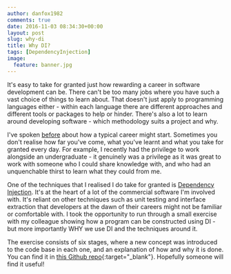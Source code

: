 ```yaml
---
author: danfox1982
comments: true
date: 2016-11-03 08:34:30+00:00
layout: post
slug: why-di
title: Why DI?
tags: [DependencyInjection]
image:
  feature: banner.jpg
---
```


It's easy to take for granted just how rewarding a career in software development can be.  There can't be too many jobs where you have such a vast choice of things to learn about.  That doesn't just apply to programming languages either - within each language there are different approaches and different tools or packages to help or hinder.  There's also a lot to learn around developing software - which methodology suits a project and why.

I've spoken [before](/2014/03/18/the-evolution-of-a-software-developers-code) about how a typical career might start.  Sometimes you don't realise how far you've come, what you've learnt and what you take for granted every day.  For example, I recently had the privilege to work alongside an undergraduate - it genuinely was a privilege as it was great to work with someone who I could share knowledge with, and who had an unquenchable thirst to learn what they could from me.

One of the techniques that I realised I do take for granted is [Dependency Injection](http://www.martinfowler.com/articles/injection.html).  It's at the heart of a lot of the commercial software I'm involved with.  It's reliant on other techniques such as unit testing and interface extraction that developers at the dawn of their careers might not be familiar or comfortable with.  I took the opportunity to run through a small exercise with my colleague showing how a program can be constructed using DI - but more importantly WHY we use DI and the techniques around it.

The exercise consists of six stages, where a new concept was introduced to the code base in each one, and an explanation of how and why it is done.  You can find it in [this Github repo](http://github.com/foxy1982/calculator){:target="_blank"}.  Hopefully someone will find it useful!